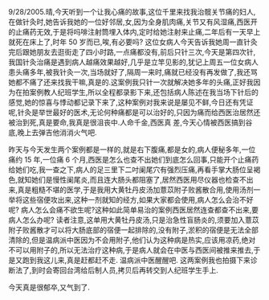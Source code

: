 9/28/2005.晴,今天听到一个让我心痛的故事,这位千里来找我治髋关节痛的妇人,在做针灸时,她告诉我她的一位好邻居,女,因为全身肌肉痛,关节又有风湿痛,西医开的止痛药无效,于是将吗啡注射筒埋入体内,定时给她注射来止痛,二年后有一天早上就死在床上了,时年 50 岁而已,唉,有必要吗? 这位女病人今天告诉我她周一直针灸完后跟她朋友去逛街走了四小时路,一点痛都没有,前后只针三次,今天是第四次针,我国针灸治痛是遇到病人越痛效果越好,几乎是立竿见影的,犹记上周五一位女病人患头痛多年,被我针灸一次,当场就好了,隔周一来时,痛就已经没有再发做了,我还骂她都不痛了还来找我干嘛,真是的.这案例我只针一次就解决她多年的头痛,正好我因为在拍案例教人纪班学生,所以全程都录影下来,还包括病人陈述在我当场下针后的感觉,她的惊喜与悸动都记录下来了,这种案例对我来说是屡见不鲜,今日还有凭证呢,针灸是举世最好的医术,无论何种痛都是可以治好的,只因为痛而给西医治居然还被治到死,真是要命,我真是很沮丧中.人命千金,西医真 差,今天心情被西医搞到谷底,晚上去弹吉他消消火气吧.

昨天与今天发生两个案例都是一样的,就是右下腹痛,都是女的,病人便秘多年,一位痛约 15 年,一位痛 6 个月,西医是怎么也查不出她们到底怎么回事,只能开个止痛药给她们吃,我一查之下,病人的足三里下二吋阑尾穴有强烈压痛,再看手掌大肠位呈褐色,就知她们是慢性阑尾炎,而且连大肠头都阻塞了,居然西医用尽仪器也检查不出来,真是粗糙不堪的医学,于是我用大黄牡丹皮汤加薏苡附子败酱散合用,使用汤剂一举将这些宿便攻出来,这种一剂就知的经方,如果大家都会使用,病人怎么会治不好呢? 病人怎么会痛不欲生呢?这种如此简单易治的案例西医居然连查都查不出来,要病人怎么办呢? 读者注意,这单用大黄牡丹皮汤,只是治急性盲肠炎的,须要加入薏苡附子败酱散才可以将大肠底部的宿便一起排除的,没有附子,淤积的宿便是无法全部清除的,但是温病派中医因为不会用附子,他们认为这种病是热实,应该用凉药,绝对不可以用附子的,所以无法治疗这种病,于是病人就会在中医与西医间被推来推去,于是又跑到我这儿来,真是赶都赶不走. 温病派中医醒醒吧. 这两案例我也拍摄下来诊断法了,到时会寄回台湾给后制人员,拷贝后再转交到人纪班学生手上.

今天真是很郁卒,又气到了.
